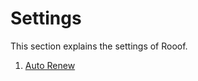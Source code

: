 # Settings
This section explains the settings of Rooof.


1. [Auto Renew](https://rooof.gitbooks.io/rooof-user-manual/content/auto-renew.html)
